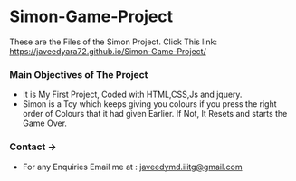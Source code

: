 # Simon-Game-Project
These are the Files of the Simon Project. Click This link: 
https://javeedyara72.github.io/Simon-Game-Project/


### Main Objectives of The Project
 - It is My First Project, Coded with HTML,CSS,Js and jquery.
 - Simon is a Toy which keeps giving you colours if you press the right order of Colours that it had given Earlier. If Not, It Resets
  and starts the Game Over.
  
### Contact ->
  - For any Enquiries Email me at : javeedymd.iiitg@gmail.com
